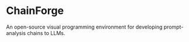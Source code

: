 # ChainForge
An open-source visual programming environment for developing prompt-analysis chains to LLMs.
